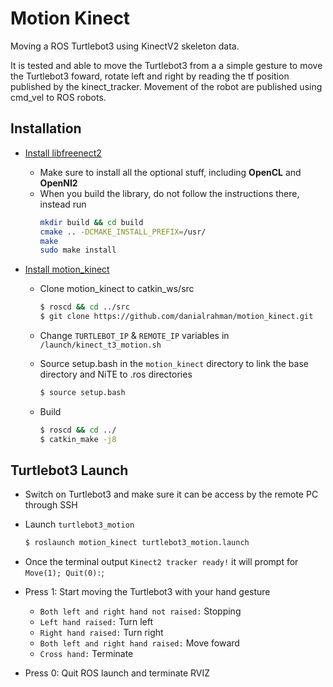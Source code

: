 # Motion Kinect
Moving a ROS Turtlebot3 using KinectV2 skeleton data.

It is tested and able to move the Turtlebot3 from a a simple gesture to move the Turtlebot3 foward, rotate left and right by reading the tf position published by the kinect_tracker. Movement of the robot are published using cmd_vel to ROS robots.

## Installation

- [Install libfreenect2](https://github.com/OpenKinect/libfreenect2/)
  - Make sure to install all the optional stuff, including **OpenCL** and **OpenNI2**
  - When you build the library, do not follow the instructions there, instead run
    ```bash
    mkdir build && cd build
    cmake .. -DCMAKE_INSTALL_PREFIX=/usr/
    make
    sudo make install
    ```


  
- [Install motion_kinect](https://github.com/danialrahman/motion_kinect)
  - Clone motion_kinect to catkin_ws/src
    ```bash
    $ roscd && cd ../src
    $ git clone https://github.com/danialrahman/motion_kinect.git
    ```
  - Change `TURTLEBOT_IP` & `REMOTE_IP` variables in `/launch/kinect_t3_motion.sh`
  
  - Source setup.bash in the `motion_kinect` directory to link the base directory and NiTE to .ros directories 
    ```bash
    $ source setup.bash
    ```
  - Build
    ```bash
    $ roscd && cd ../
    $ catkin_make -j8
    ```

## Turtlebot3 Launch
- Switch on Turtlebot3 and make sure it can be access by the remote PC through SSH
- Launch `turtlebot3_motion`
  ```bash
  $ roslaunch motion_kinect turtlebot3_motion.launch
  ```
 - Once the terminal output `Kinect2 tracker ready!` it will prompt for `Move(1); Quit(0):`;
 
  - Press 1: Start moving the Turtlebot3 with your hand gesture
    - `Both left and right hand not raised:` Stopping
    - `Left hand raised:` Turn left
    - `Right hand raised:` Turn right
    - `Both left and right hand raised:` Move foward
    - `Cross hand:` Terminate
    
   - Press 0: Quit ROS launch and terminate RVIZ
